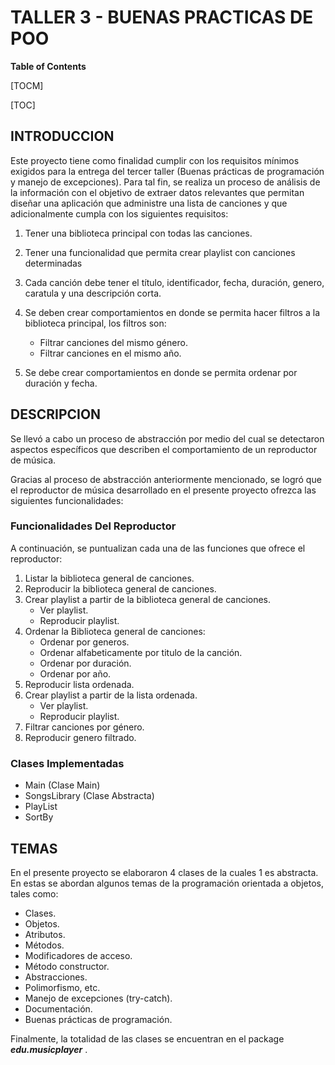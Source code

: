 # TALLER 3 - BUENAS PRACTICAS DE POO

**Table of Contents**

[TOCM]

[TOC]

## INTRODUCCION

Este proyecto tiene como finalidad cumplir con los requisitos mínimos exigidos para la entrega del tercer taller (Buenas prácticas de programación y manejo de excepciones). Para tal fin, se realiza un proceso de análisis de la información con el objetivo de extraer datos relevantes que permitan diseñar una aplicación que administre una lista de canciones y que adicionalmente cumpla con los siguientes requisitos:

1. Tener una biblioteca principal con todas las canciones.

2. Tener una funcionalidad que permita crear playlist con canciones determinadas

3. Cada canción debe tener el título, identificador, fecha, duración, genero, caratula y una descripción corta.

4. Se deben crear comportamientos en donde se permita hacer filtros a la biblioteca principal, los filtros son:
	- Filtrar canciones del mismo género.
	- Filtrar canciones en el mismo año.
5. Se debe crear comportamientos en donde se permita ordenar por duración y fecha.

## DESCRIPCION

Se llevó a cabo un proceso de abstracción por medio del cual se detectaron aspectos específicos que describen el comportamiento de un reproductor de música.

Gracias al proceso de abstracción anteriormente mencionado, se logró que el reproductor de música desarrollado en el presente proyecto ofrezca las siguientes funcionalidades:

### Funcionalidades Del Reproductor
A continuación, se puntualizan cada una de las funciones que ofrece el reproductor:

1. Listar la biblioteca general de canciones.
2. Reproducir la biblioteca general de canciones.
3. Crear playlist a partir de la biblioteca general de canciones.
	- Ver playlist.
	- Reproducir playlist.
4. Ordenar la Biblioteca general de canciones:
	- Ordenar por generos.
	- Ordenar alfabeticamente por titulo de la canción.
	- Ordenar por duración.
	- Ordenar por año.
5. Reproducir lista ordenada.
6. Crear playlist a partir de la lista ordenada.
	- Ver playlist.
	- Reproducir playlist.
6. Filtrar canciones por género.
7. Reproducir genero filtrado.

### Clases Implementadas
- Main (Clase Main)
- SongsLibrary (Clase Abstracta)
- PlayList
- SortBy

## TEMAS

En el presente proyecto se elaboraron 4 clases de la cuales 1 es abstracta. En estas se abordan algunos temas de la programación orientada a objetos, tales como:

- Clases.
- Objetos.
- Atributos.
- Métodos.
- Modificadores de acceso.
- Método constructor.
- Abstracciones.
- Polimorfismo, etc.
- Manejo de excepciones (try-catch).
- Documentación.
- Buenas prácticas de programación.

Finalmente, la totalidad de las clases se encuentran en el package ***edu.musicplayer*** .
